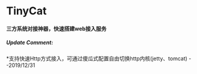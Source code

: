 # TinyCat

#### 三方系统对接神器，快速搭建web接入服务

##### Update Comment:

*支持快速Http方式接入，可通过傻瓜式配置自由切换http内核(jetty、tomcat) --2019/12/31